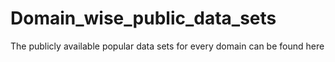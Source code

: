 # Domain_wise_public_data_sets
The publicly available popular data sets for every domain can be found here
